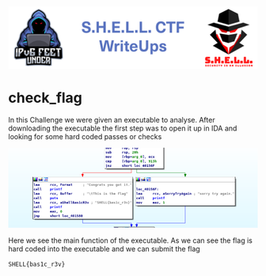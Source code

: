 ![S.H.E.L.L.CTF](../../banner.png)

# check_flag

In this Challenge we were given an executable to analyse.
After downloading the executable the first step was to open it up in IDA and looking for some hard coded passes or checks

![check_flag](check_flag.png)

Here we see the main function of the executable.
As we can see the flag is hard coded into the executable and we can submit the flag
```
SHELL{bas1c_r3v}
```
